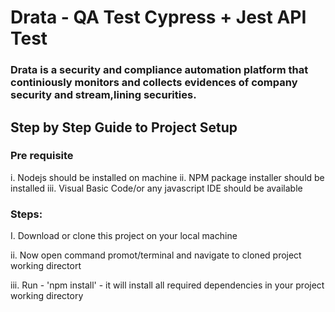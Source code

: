 # Drata - QA Test Cypress + Jest API Test 

### Drata is a security  and compliance automation platform that continiously  monitors and collects evidences of company security and stream,lining securities.


## **Step by Step Guide to Project Setup**

### Pre requisite
i. Nodejs should be installed on machine
ii. NPM package installer should be installed
iii. Visual Basic Code/or any javascript IDE should be available

### **Steps:**

I. Download or clone this project on your local machine

ii. Now open command promot/terminal and navigate to cloned project working directort

iii. Run - 'npm install'  - it will install all required dependencies in your project working directory


